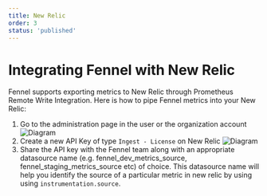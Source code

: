 ```yaml
---
title: New Relic
order: 3
status: 'published'
---
```


# Integrating Fennel with New Relic

Fennel supports exporting metrics to New Relic through Prometheus Remote Write 
Integration. Here is how to pipe Fennel metrics into your New Relic:

1. Go to the administration page in the user or the organization account
![Diagram](/assets/newrelic_1.png)
2. Create a new API Key of type `Ingest - License` on New Relic
![Diagram](/assets/newrelic_0.png)
3. Share the API key with the Fennel team along with an appropriate datasource name 
   (e.g. fennel_dev_metrics_source, fennel_staging_metrics_source etc) of choice.
   This datasource name will help you identify the source of a particular metric 
   in new relic by using using `instrumentation.source`.

